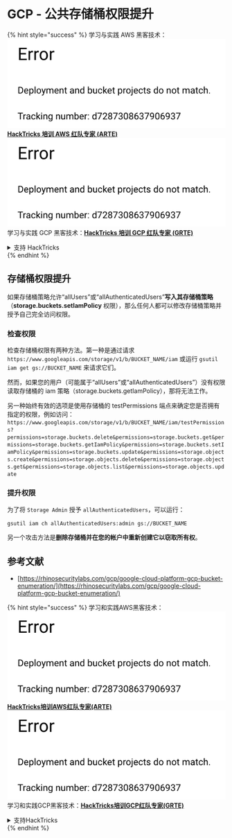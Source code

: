 # GCP - 公共存储桶权限提升

{% hint style="success" %}
学习与实践 AWS 黑客技术：<img src="../../../../.gitbook/assets/image (1) (1).png" alt="" data-size="line">[**HackTricks 培训 AWS 红队专家 (ARTE)**](https://training.hacktricks.xyz/courses/arte)<img src="../../../../.gitbook/assets/image (1) (1).png" alt="" data-size="line">\
学习与实践 GCP 黑客技术：<img src="../../../../.gitbook/assets/image (2).png" alt="" data-size="line">[**HackTricks 培训 GCP 红队专家 (GRTE)**<img src="../../../../.gitbook/assets/image (2).png" alt="" data-size="line">](https://training.hacktricks.xyz/courses/grte)

<details>

<summary>支持 HackTricks</summary>

* 查看 [**订阅计划**](https://github.com/sponsors/carlospolop)!
* **加入** 💬 [**Discord 群组**](https://discord.gg/hRep4RUj7f) 或 [**Telegram 群组**](https://t.me/peass) 或 **关注** 我们的 **Twitter** 🐦 [**@hacktricks\_live**](https://twitter.com/hacktricks\_live)**.**
* **通过向** [**HackTricks**](https://github.com/carlospolop/hacktricks) 和 [**HackTricks Cloud**](https://github.com/carlospolop/hacktricks-cloud) GitHub 仓库提交 PR 来分享黑客技巧。

</details>
{% endhint %}

## 存储桶权限提升

如果存储桶策略允许“allUsers”或“allAuthenticatedUsers”**写入其存储桶策略**（**storage.buckets.setIamPolicy** 权限），那么任何人都可以修改存储桶策略并授予自己完全访问权限。

### 检查权限

检查存储桶权限有两种方法。第一种是通过请求 `https://www.googleapis.com/storage/v1/b/BUCKET_NAME/iam` 或运行 `gsutil iam get gs://BUCKET_NAME` 来请求它们。

然而，如果您的用户（可能属于“allUsers”或“allAuthenticatedUsers”）没有权限读取存储桶的 iam 策略（storage.buckets.getIamPolicy），那将无法工作。

另一种始终有效的选项是使用存储桶的 testPermissions 端点来确定您是否拥有指定的权限，例如访问：`https://www.googleapis.com/storage/v1/b/BUCKET_NAME/iam/testPermissions?permissions=storage.buckets.delete&permissions=storage.buckets.get&permissions=storage.buckets.getIamPolicy&permissions=storage.buckets.setIamPolicy&permissions=storage.buckets.update&permissions=storage.objects.create&permissions=storage.objects.delete&permissions=storage.objects.get&permissions=storage.objects.list&permissions=storage.objects.update`

### 提升权限

为了将 `Storage Admin` 授予 `allAuthenticatedUsers`，可以运行：
```bash
gsutil iam ch allAuthenticatedUsers:admin gs://BUCKET_NAME
```
另一个攻击方法是**删除存储桶并在您的帐户中重新创建它以窃取所有权**。

## 参考文献

* [https://rhinosecuritylabs.com/gcp/google-cloud-platform-gcp-bucket-enumeration/](https://rhinosecuritylabs.com/gcp/google-cloud-platform-gcp-bucket-enumeration/)

{% hint style="success" %}
学习和实践AWS黑客技术：<img src="../../../../.gitbook/assets/image (1) (1).png" alt="" data-size="line">[**HackTricks培训AWS红队专家(ARTE)**](https://training.hacktricks.xyz/courses/arte)<img src="../../../../.gitbook/assets/image (1) (1).png" alt="" data-size="line">\
学习和实践GCP黑客技术：<img src="../../../../.gitbook/assets/image (2).png" alt="" data-size="line">[**HackTricks培训GCP红队专家(GRTE)**<img src="../../../../.gitbook/assets/image (2).png" alt="" data-size="line">](https://training.hacktricks.xyz/courses/grte)

<details>

<summary>支持HackTricks</summary>

* 查看[**订阅计划**](https://github.com/sponsors/carlospolop)!
* **加入** 💬 [**Discord群组**](https://discord.gg/hRep4RUj7f)或[**电报群组**](https://t.me/peass)或**在** **Twitter** 🐦 [**@hacktricks\_live**](https://twitter.com/hacktricks\_live)**上关注我们。**
* **通过向** [**HackTricks**](https://github.com/carlospolop/hacktricks)和[**HackTricks Cloud**](https://github.com/carlospolop/hacktricks-cloud) GitHub库提交PR分享黑客技巧。

</details>
{% endhint %}
